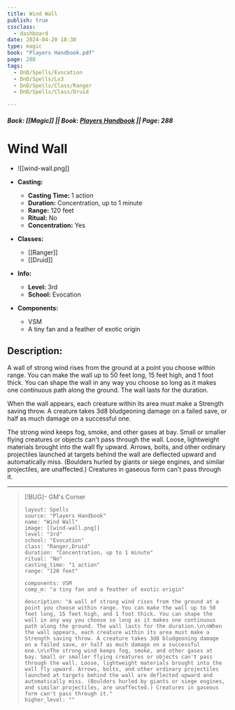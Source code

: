 ```yaml
---
title: Wind Wall
publish: true
cssclass:
  - dashboard
date: 2024-04-20 18:30
type: magic
book: "Players Handbook.pdf"
page: 288
tags:
  - DnD/Spells/Evocation
  - DnD/Spells/Lv3
  - DnD/Spells/Class/Ranger
  - DnD/Spells/Class/Druid

---
```


##### Back: [[Magic]] || Book: [Players Handbook](https://drive.google.com/drive/folders/1O5bhpYizcIT5xxAoLOuzCRht_PVS7VSG?usp=sharing) || Page: 288

# Wind Wall
- ![[wind-wall.png]]
- **Casting:**
    - **Casting Time:** 1 action
    - **Duration:** Concentration, up to 1 minute
    - **Range:** 120 feet
    - **Ritual:** No
    - **Concentration:** Yes
- **Classes:**
    - [[Ranger]]
    - [[Druid]]

- **Info:**
    - **Level:** 3rd
    - **School:** Evocation
- **Components:**
    - VSM
    - A tiny fan and a feather of exotic origin

## Description:
A wall of strong wind rises from the ground at a point you choose within range. You can make the wall up to 50 feet long, 15 feet high, and 1 foot thick. You can shape the wall in any way you choose so long as it makes one continuous path along the ground. The wall lasts for the duration.

When the wall appears, each creature within its area must make a Strength saving throw. A creature takes 3d8 bludgeoning damage on a failed save, or half as much damage on a successful one.

The strong wind keeps fog, smoke, and other gases at bay. Small or smaller flying creatures or objects can't pass through the wall. Loose, lightweight materials brought into the wall fly upward. Arrows, bolts, and other ordinary projectiles launched at targets behind the wall are deflected upward and automatically miss. (Boulders hurled by giants or siege engines, and similar projectiles, are unaffected.) Creatures in gaseous form can't pass through it.



---

> [!BUG]- GM's Corner
>
> ```statblock
> layout: Spells
> source: "Players Handbook"
> name: "Wind Wall"
> image: [[wind-wall.png]]
> level: "3rd"
> school: "Evocation"
> class: "Ranger,Druid"
> duration: "Concentration, up to 1 minute"
> ritual: "No"
> casting_time: "1 action"
> range: "120 feet"
>
> components: VSM
> comp_m: "a tiny fan and a feather of exotic origin"
>
> description: "A wall of strong wind rises from the ground at a point you choose within range. You can make the wall up to 50 feet long, 15 feet high, and 1 foot thick. You can shape the wall in any way you choose so long as it makes one continuous path along the ground. The wall lasts for the duration.\n\nWhen the wall appears, each creature within its area must make a Strength saving throw. A creature takes 3d8 bludgeoning damage on a failed save, or half as much damage on a successful one.\n\nThe strong wind keeps fog, smoke, and other gases at bay. Small or smaller flying creatures or objects can't pass through the wall. Loose, lightweight materials brought into the wall fly upward. Arrows, bolts, and other ordinary projectiles launched at targets behind the wall are deflected upward and automatically miss. (Boulders hurled by giants or siege engines, and similar projectiles, are unaffected.) Creatures in gaseous form can't pass through it."
> higher_level: ""
> ```
